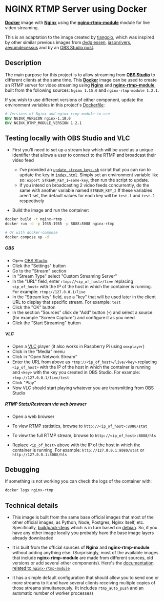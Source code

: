 # NGINX RTMP Server using Docker

[**Docker**](https://www.docker.com/) image with [**Nginx**](http://nginx.org/en/) using the [**nginx-rtmp-module**](https://github.com/arut/nginx-rtmp-module) module for live video streaming.

This is an adaptation to the image created by [tiangolo](https://github.com/tiangolo/nginx-rtmp-docker), which was inspired by other similar previous images from [dvdgiessen](https://hub.docker.com/r/dvdgiessen/nginx-rtmp-docker/), [jasonrivers](https://hub.docker.com/r/jasonrivers/nginx-rtmp/), [aevumdecessus](https://hub.docker.com/r/aevumdecessus/docker-nginx-rtmp/) and by an [OBS Studio post](https://obsproject.com/forum/resources/how-to-set-up-your-own-private-rtmp-server-using-nginx.50/).

## Description

The main purpose for this project is to allow streaming from [**OBS Studio**](https://obsproject.com/) to different clients at the same time. This [**Docker**](https://www.docker.com/) image can be used to create an RTMP server for video streaming using [**Nginx**](http://nginx.org/en/) and [**nginx-rtmp-module**](https://github.com/arut/nginx-rtmp-module), built from the following sources: `Nginx 1.15.0` and `nginx-rtmp-module 1.2.1`.

If you wish to use different versions of either component, update the environment variables in this project's [Dockerfile](Dockerfile):

```Dockerfile
# Versions of Nginx and nginx-rtmp-module to use
ENV NGINX_VERSION nginx-1.18.0
ENV NGINX_RTMP_MODULE_VERSION 1.2.1
```

## Testing locally with OBS Studio and VLC

- First you'll need to set up a stream key which will be used as a unique identifier that allows a user to connect to the RTMP and broadcast their video feed
  - I've provided an [`update_stream_keys.sh`](./update_stream_keys.sh) script that you can run to update the key in [`index.html`](./index.html). Simply set an environment variable like so: `export STREAM_KEY_1=some-key`, then run the script to update.
  - If you intend on broadcasting 2 video feeds concurrently, do the same with another variable named `STREAM_KEY_2`
  If these variables aren't set, the default values for each key will be `test-1` and `test-2` respectively

- Build the image and run the container:
```bash
docker build -t nginx-rtmp .
docker run -d -p 1935:1935 -p 8088:8088 nginx-rtmp

# Or with docker-compose
docker compose up -d
```

##### OBS
* Open [OBS Studio](https://obsproject.com/)
* Click the "Settings" button
* Go to the "Stream" section
* In "Stream Type" select "Custom Streaming Server"
* In the "URL" field, enter `rtmp://<ip_of_host>/live` replacing `<ip_of_host>` with the IP of the host in which the container is running. For example: `rtmp://127.0.0.1/live`
* In the "Stream key" field, use a "key" that will be used later in the client URL to display that specific stream. For example: `test`
* Click the "OK" button
* In the section "Sources" click de "Add" button (`+`) and select a source (for example "Screen Capture") and configure it as you need
* Click the "Start Streaming" button

##### VLC
* Open a [VLC](http://www.videolan.org/vlc/index.html) player (it also works in Raspberry Pi using `omxplayer`)
* Click in the "Media" menu
* Click in "Open Network Stream"
* Enter the URL from above as `rtmp://<ip_of_host>/live/<key>` replacing `<ip_of_host>` with the IP of the host in which the container is running and `<key>` with the key you created in OBS Studio. For example: `rtmp://127.0.0.1/live/test`
* Click "Play"
* Now VLC should start playing whatever you are transmitting from OBS Studio

##### RTMP Stats/Restream via web browser
* Open a web browser

* To view RTMP statistics, browse to `http://<ip_of_host>:8080/stat`
* To view the full RTMP stream, browse to `http://<ip_of_host>:8088/hls`
* Replace `<ip_of_host>` above with the IP of the host in which the container is running. For example: `http://127.0.0.1:8080/stat` or `http://127.0.0.1:8088/hls`


## Debugging

If something is not working you can check the logs of the container with:

```bash
docker logs nginx-rtmp
```

## Technical details

* This image is built from the same base official images that most of the other official images, as Python, Node, Postgres, Nginx itself, etc. Specifically, [buildpack-deps](https://hub.docker.com/_/buildpack-deps/) which is in turn based on [debian](https://hub.docker.com/_/debian/). So, if you have any other image locally you probably have the base image layers already downloaded

* It is built from the official sources of **Nginx** and **nginx-rtmp-module** without adding anything else. (Surprisingly, most of the available images that include **nginx-rtmp-module** are made from different sources, old versions or add several other components). Here's the [documentation related to `nginx-rtmp-module`](https://github.com/arut/nginx-rtmp-module/wiki/Directives)

* It has a simple default configuration that should allow you to send one or more streams to it and have several clients receiving multiple copies of those streams simultaneously. (It includes `rtmp_auto_push` and an automatic number of worker processes)
